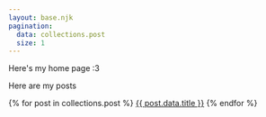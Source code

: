 ```yaml
---
layout: base.njk
pagination:
  data: collections.post
  size: 1
---
```


Here's my home page :3

Here are my posts

{% for post in collections.post %}
<a class="inline-link" href="posts/{{ post.data.id }}/">{{ post.data.title }}</a>
{% endfor %}

